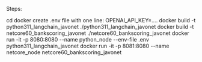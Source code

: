 Steps:


cd docker
create .env file with one line:
OPENAI_API_KEY=....
docker build -t python311_langchain_javonet ./python311_langchain_javonet
docker build -t netcore60_bankscoring_javonet ./netcore60_bankscoring_javonet
docker run -it -p 8080:8080 --name python_node --env-file .env python311_langchain_javonet
docker run -it -p 8081:8080 --name netcore_node netcore60_bankscoring_javonet